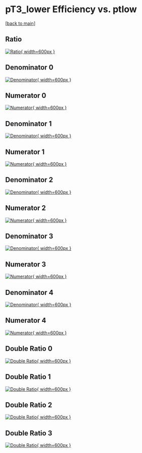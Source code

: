 # pT3_lower Efficiency vs. ptlow

[[back to main](./)]



## Ratio

[![Ratio](../mtv/var/pT3_lower_loweta_321_-1_eff_ptlow.png){ width=600px }](../mtv/var/pT3_lower_loweta_321_-1_eff_ptlow.pdf)

## Denominator 0

[![Denominator](../mtv/den/pT3_lower_loweta_321_-1_eff_ptlow_den0.png){ width=600px }](../mtv/den/pT3_lower_loweta_321_-1_eff_ptlow_den0.pdf)

## Numerator 0

[![Numerator](../mtv/num/pT3_lower_loweta_321_-1_eff_ptlow_num0.png){ width=600px }](../mtv/num/pT3_lower_loweta_321_-1_eff_ptlow_num0.pdf)

## Denominator 1

[![Denominator](../mtv/den/pT3_lower_loweta_321_-1_eff_ptlow_den1.png){ width=600px }](../mtv/den/pT3_lower_loweta_321_-1_eff_ptlow_den1.pdf)

## Numerator 1

[![Numerator](../mtv/num/pT3_lower_loweta_321_-1_eff_ptlow_num1.png){ width=600px }](../mtv/num/pT3_lower_loweta_321_-1_eff_ptlow_num1.pdf)

## Denominator 2

[![Denominator](../mtv/den/pT3_lower_loweta_321_-1_eff_ptlow_den2.png){ width=600px }](../mtv/den/pT3_lower_loweta_321_-1_eff_ptlow_den2.pdf)

## Numerator 2

[![Numerator](../mtv/num/pT3_lower_loweta_321_-1_eff_ptlow_num2.png){ width=600px }](../mtv/num/pT3_lower_loweta_321_-1_eff_ptlow_num2.pdf)

## Denominator 3

[![Denominator](../mtv/den/pT3_lower_loweta_321_-1_eff_ptlow_den3.png){ width=600px }](../mtv/den/pT3_lower_loweta_321_-1_eff_ptlow_den3.pdf)

## Numerator 3

[![Numerator](../mtv/num/pT3_lower_loweta_321_-1_eff_ptlow_num3.png){ width=600px }](../mtv/num/pT3_lower_loweta_321_-1_eff_ptlow_num3.pdf)

## Denominator 4

[![Denominator](../mtv/den/pT3_lower_loweta_321_-1_eff_ptlow_den4.png){ width=600px }](../mtv/den/pT3_lower_loweta_321_-1_eff_ptlow_den4.pdf)

## Numerator 4

[![Numerator](../mtv/num/pT3_lower_loweta_321_-1_eff_ptlow_num4.png){ width=600px }](../mtv/num/pT3_lower_loweta_321_-1_eff_ptlow_num4.pdf)

## Double Ratio 0

[![Double Ratio](../mtv/ratio/pT3_lower_loweta_321_-1_eff_ptlow_ratio0.png){ width=600px }](../mtv/ratio/pT3_lower_loweta_321_-1_eff_ptlow_ratio0.pdf)

## Double Ratio 1

[![Double Ratio](../mtv/ratio/pT3_lower_loweta_321_-1_eff_ptlow_ratio1.png){ width=600px }](../mtv/ratio/pT3_lower_loweta_321_-1_eff_ptlow_ratio1.pdf)

## Double Ratio 2

[![Double Ratio](../mtv/ratio/pT3_lower_loweta_321_-1_eff_ptlow_ratio2.png){ width=600px }](../mtv/ratio/pT3_lower_loweta_321_-1_eff_ptlow_ratio2.pdf)

## Double Ratio 3

[![Double Ratio](../mtv/ratio/pT3_lower_loweta_321_-1_eff_ptlow_ratio3.png){ width=600px }](../mtv/ratio/pT3_lower_loweta_321_-1_eff_ptlow_ratio3.pdf)

